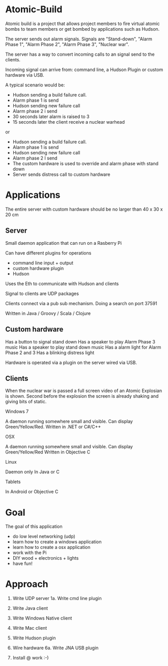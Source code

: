 Atomic-Build
============

Atomic build is a project that allows project members to fire virtual atomic bombs to team members or get bombed by applications such as Hudson.

The server sends out alarm signals. Signals are "Stand-down", "Alarm Phase 1", "Alarm Phase 2", "Alarm Phase 3", "Nuclear war".

The server has a way to convert incoming calls to an signal send to the clients.

Incoming signal can arrive from: command line, a Hudson Plugin or custom hardware via USB.

A typical scenario would be:
- Hudson sending a build failure call.
- Alarm phase 1 is send
- Hudson sending new failure call
- Alarm phase 2 i send
- 30 seconds later alarm is raised to 3
- 15 seconds later the client receive a nuclear warhead

or

- Hudson sending a build failure call.
- Alarm phase 1 is send
- Hudson sending new failure call
- Alarm phase 2 I send
- The custom hardware is used to override and alarm phase with stand down
- Server sends distress call to custom hardware


Applications
============

The entire server with custom hardware should be no larger than 40 x 30 x 20 cm

Server
------

Small daemon application that can run on a Rasberry Pi

Can have different plugins for operations
- command line input + output
- custom hardware plugin
- Hudson

Uses the Eth to communicate with Hudson and clients

Signal to clients are UDP packages

Clients connect via a pub sub mechanism. Doing a search on port 37591

Written in Java / Groovy / Scala / Clojure

Custom hardware
---------------

Has a button to signal stand down
Has a speaker to play Alarm Phase 3 music
Has a speaker to play stand down music
Has a alarm light for Alarm Phase 2 and 3
Has a blinking distress light

Hardware is operated via a plugin on the server wired via USB.

Clients
-------

When the nuclear war is passed a full screen video of an Atomic Explosian is shown. Second before the explosion the
screen is already shaking and giving bits of static.

Windows 7

A daemon running somewhere small and visible. Can display Green/Yellow/Red.
Written in .NET or C#/C++

OSX

A daemon running somewhere small and visible. Can display Green/Yellow/Red
Written in Objective C

Linux

Daemon only
In Java or C

Tablets

In Android or Objective C

Goal
====

The goal of this application

- do low level networking (udp)
- learn how to create a windows application
- learn how to create a osx application
- work with the Pi
- DIY wood + electronics + lights
- have fun!


Approach
========

1. Write UDP server
1a. Write cmd line plugin
2. Write Java client
3. Write Windows Native client
4. Write Mac client
5. Write Hudson plugin
6. Wire hardware
6a. Write JNA USB plugin

10. Install @ work :-)
